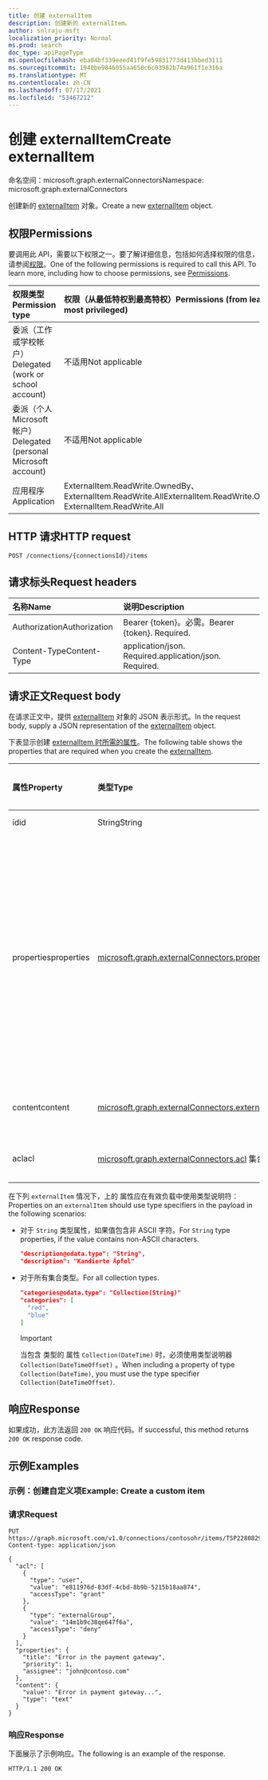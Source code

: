 ```yaml
---
title: 创建 externalItem
description: 创建新的 externalItem。
author: snlraju-msft
localization_priority: Normal
ms.prod: search
doc_type: apiPageType
ms.openlocfilehash: eba04bf339eeed41f9fe59831773d413bbed3111
ms.sourcegitcommit: 1940be9846055aa650c6c03982b74a961f1e316a
ms.translationtype: MT
ms.contentlocale: zh-CN
ms.lasthandoff: 07/17/2021
ms.locfileid: "53467212"
---
```

# <a name="create-externalitem"></a><span data-ttu-id="6617d-103">创建 externalItem</span><span class="sxs-lookup"><span data-stu-id="6617d-103">Create externalItem</span></span>

<span data-ttu-id="6617d-104">命名空间：microsoft.graph.externalConnectors</span><span class="sxs-lookup"><span data-stu-id="6617d-104">Namespace: microsoft.graph.externalConnectors</span></span>

<span data-ttu-id="6617d-105">创建新的 [externalItem](../resources/externalconnectors-externalitem.md) 对象。</span><span class="sxs-lookup"><span data-stu-id="6617d-105">Create a new [externalItem](../resources/externalconnectors-externalitem.md) object.</span></span>

## <a name="permissions"></a><span data-ttu-id="6617d-106">权限</span><span class="sxs-lookup"><span data-stu-id="6617d-106">Permissions</span></span>
<span data-ttu-id="6617d-p101">要调用此 API，需要以下权限之一。要了解详细信息，包括如何选择权限的信息，请参阅[权限](/graph/permissions-reference)。</span><span class="sxs-lookup"><span data-stu-id="6617d-p101">One of the following permissions is required to call this API. To learn more, including how to choose permissions, see [Permissions](/graph/permissions-reference).</span></span>

|<span data-ttu-id="6617d-109">权限类型</span><span class="sxs-lookup"><span data-stu-id="6617d-109">Permission type</span></span>|<span data-ttu-id="6617d-110">权限（从最低特权到最高特权）</span><span class="sxs-lookup"><span data-stu-id="6617d-110">Permissions (from least to most privileged)</span></span>|
|:---|:---|
|<span data-ttu-id="6617d-111">委派（工作或学校帐户）</span><span class="sxs-lookup"><span data-stu-id="6617d-111">Delegated (work or school account)</span></span>|<span data-ttu-id="6617d-112">不适用</span><span class="sxs-lookup"><span data-stu-id="6617d-112">Not applicable</span></span>|
|<span data-ttu-id="6617d-113">委派（个人 Microsoft 帐户）</span><span class="sxs-lookup"><span data-stu-id="6617d-113">Delegated (personal Microsoft account)</span></span>|<span data-ttu-id="6617d-114">不适用</span><span class="sxs-lookup"><span data-stu-id="6617d-114">Not applicable</span></span>|
|<span data-ttu-id="6617d-115">应用程序</span><span class="sxs-lookup"><span data-stu-id="6617d-115">Application</span></span>| <span data-ttu-id="6617d-116">ExternalItem.ReadWrite.OwnedBy、ExternalItem.ReadWrite.All</span><span class="sxs-lookup"><span data-stu-id="6617d-116">ExternalItem.ReadWrite.OwnedBy, ExternalItem.ReadWrite.All</span></span> |

## <a name="http-request"></a><span data-ttu-id="6617d-117">HTTP 请求</span><span class="sxs-lookup"><span data-stu-id="6617d-117">HTTP request</span></span>

<!-- {
  "blockType": "ignored"
}
-->
``` http
POST /connections/{connectionsId}/items
```

## <a name="request-headers"></a><span data-ttu-id="6617d-118">请求标头</span><span class="sxs-lookup"><span data-stu-id="6617d-118">Request headers</span></span>
|<span data-ttu-id="6617d-119">名称</span><span class="sxs-lookup"><span data-stu-id="6617d-119">Name</span></span>|<span data-ttu-id="6617d-120">说明</span><span class="sxs-lookup"><span data-stu-id="6617d-120">Description</span></span>|
|:---|:---|
|<span data-ttu-id="6617d-121">Authorization</span><span class="sxs-lookup"><span data-stu-id="6617d-121">Authorization</span></span>|<span data-ttu-id="6617d-p102">Bearer {token}。必需。</span><span class="sxs-lookup"><span data-stu-id="6617d-p102">Bearer {token}. Required.</span></span>|
|<span data-ttu-id="6617d-124">Content-Type</span><span class="sxs-lookup"><span data-stu-id="6617d-124">Content-Type</span></span>|<span data-ttu-id="6617d-p103">application/json. Required.</span><span class="sxs-lookup"><span data-stu-id="6617d-p103">application/json. Required.</span></span>|

## <a name="request-body"></a><span data-ttu-id="6617d-127">请求正文</span><span class="sxs-lookup"><span data-stu-id="6617d-127">Request body</span></span>
<span data-ttu-id="6617d-128">在请求正文中，提供 [externalItem](../resources/externalconnectors-externalitem.md) 对象的 JSON 表示形式。</span><span class="sxs-lookup"><span data-stu-id="6617d-128">In the request body, supply a JSON representation of the [externalItem](../resources/externalconnectors-externalitem.md) object.</span></span>

<span data-ttu-id="6617d-129">下表显示创建 [externalItem 时所需的属性](../resources/externalconnectors-externalitem.md)。</span><span class="sxs-lookup"><span data-stu-id="6617d-129">The following table shows the properties that are required when you create the [externalItem](../resources/externalconnectors-externalitem.md).</span></span>

|<span data-ttu-id="6617d-130">属性</span><span class="sxs-lookup"><span data-stu-id="6617d-130">Property</span></span>|<span data-ttu-id="6617d-131">类型</span><span class="sxs-lookup"><span data-stu-id="6617d-131">Type</span></span>| <span data-ttu-id="6617d-132">必需 (Y/N) </span><span class="sxs-lookup"><span data-stu-id="6617d-132">Required (Y/N)</span></span> | <span data-ttu-id="6617d-133">说明</span><span class="sxs-lookup"><span data-stu-id="6617d-133">Description</span></span>|
|:---|:---|:---|:---|
|<span data-ttu-id="6617d-134">id</span><span class="sxs-lookup"><span data-stu-id="6617d-134">id</span></span>|<span data-ttu-id="6617d-135">String</span><span class="sxs-lookup"><span data-stu-id="6617d-135">String</span></span>|<span data-ttu-id="6617d-136">Y</span><span class="sxs-lookup"><span data-stu-id="6617d-136">Y</span></span>|<span data-ttu-id="6617d-137">项目 ID</span><span class="sxs-lookup"><span data-stu-id="6617d-137">The item ID</span></span>|
|<span data-ttu-id="6617d-138">properties</span><span class="sxs-lookup"><span data-stu-id="6617d-138">properties</span></span>|[<span data-ttu-id="6617d-139">microsoft.graph.externalConnectors.properties</span><span class="sxs-lookup"><span data-stu-id="6617d-139">microsoft.graph.externalConnectors.properties</span></span>](../resources/externalconnectors-properties.md)|<span data-ttu-id="6617d-140">Y</span><span class="sxs-lookup"><span data-stu-id="6617d-140">Y</span></span>|<span data-ttu-id="6617d-141">项目属性。</span><span class="sxs-lookup"><span data-stu-id="6617d-141">The item properties.</span></span> <span data-ttu-id="6617d-142">`properties`对象必须至少包含一个属性。</span><span class="sxs-lookup"><span data-stu-id="6617d-142">The `properties` object must contain at least one property.</span></span> <span data-ttu-id="6617d-143">所有 `DateTime` 类型属性都必须采用 ISO 8601 格式。</span><span class="sxs-lookup"><span data-stu-id="6617d-143">All `DateTime` type properties must be in ISO 8601 format.</span></span>|
|<span data-ttu-id="6617d-144">content</span><span class="sxs-lookup"><span data-stu-id="6617d-144">content</span></span>|[<span data-ttu-id="6617d-145">microsoft.graph.externalConnectors.externalItemContent</span><span class="sxs-lookup"><span data-stu-id="6617d-145">microsoft.graph.externalConnectors.externalItemContent</span></span>](../resources/externalconnectors-externalitemcontent.md)|<span data-ttu-id="6617d-146">N</span><span class="sxs-lookup"><span data-stu-id="6617d-146">N</span></span>|<span data-ttu-id="6617d-147">外部项内容</span><span class="sxs-lookup"><span data-stu-id="6617d-147">The external item content</span></span>|
|<span data-ttu-id="6617d-148">acl</span><span class="sxs-lookup"><span data-stu-id="6617d-148">acl</span></span>|<span data-ttu-id="6617d-149">[microsoft.graph.externalConnectors.acl](../resources/externalconnectors-acl.md) 集合</span><span class="sxs-lookup"><span data-stu-id="6617d-149">[microsoft.graph.externalConnectors.acl](../resources/externalconnectors-acl.md) collection</span></span>|<span data-ttu-id="6617d-150">Y</span><span class="sxs-lookup"><span data-stu-id="6617d-150">Y</span></span>|<span data-ttu-id="6617d-151">访问控制列表</span><span class="sxs-lookup"><span data-stu-id="6617d-151">The access control list</span></span>|

<span data-ttu-id="6617d-152">在下列 `externalItem` 情况下，上的 属性应在有效负载中使用类型说明符：</span><span class="sxs-lookup"><span data-stu-id="6617d-152">Properties on an `externalItem` should use type specifiers in the payload in the following scenarios:</span></span>

- <span data-ttu-id="6617d-153">对于 `String` 类型属性，如果值包含非 ASCII 字符。</span><span class="sxs-lookup"><span data-stu-id="6617d-153">For `String` type properties, if the value contains non-ASCII characters.</span></span>

    ```json
    "description@odata.type": "String",
    "description": "Kandierte Äpfel"
    ```

- <span data-ttu-id="6617d-154">对于所有集合类型。</span><span class="sxs-lookup"><span data-stu-id="6617d-154">For all collection types.</span></span>

    ```json
    "categories@odata.type": "Collection(String)"
    "categories": [
      "red",
      "blue"
    ]
    ```

    > [!IMPORTANT]
    > <span data-ttu-id="6617d-155">当包含 类型的 属性 `Collection(DateTime)` 时，必须使用类型说明器 `Collection(DateTimeOffset)` 。</span><span class="sxs-lookup"><span data-stu-id="6617d-155">When including a property of type `Collection(DateTime)`, you must use the type specifier `Collection(DateTimeOffset)`.</span></span>

## <a name="response"></a><span data-ttu-id="6617d-156">响应</span><span class="sxs-lookup"><span data-stu-id="6617d-156">Response</span></span> 

<span data-ttu-id="6617d-157">如果成功，此方法返回 `200 OK` 响应代码。</span><span class="sxs-lookup"><span data-stu-id="6617d-157">If successful, this method returns `200 OK` response code.</span></span>

## <a name="examples"></a><span data-ttu-id="6617d-158">示例</span><span class="sxs-lookup"><span data-stu-id="6617d-158">Examples</span></span>

### <a name="example-create-a-custom-item"></a><span data-ttu-id="6617d-159">示例：创建自定义项</span><span class="sxs-lookup"><span data-stu-id="6617d-159">Example: Create a custom item</span></span>

### <a name="request"></a><span data-ttu-id="6617d-160">请求</span><span class="sxs-lookup"><span data-stu-id="6617d-160">Request</span></span>
<!-- {
  "blockType": "request",
  "name": "create_externalitem_from_externalConnections"
}
-->
``` http
PUT https://graph.microsoft.com/v1.0/connections/contosohr/items/TSP228082938
Content-type: application/json

{
  "acl": [
    {
      "type": "user",
      "value": "e811976d-83df-4cbd-8b9b-5215b18aa874",
      "accessType": "grant"
    },
    {
      "type": "externalGroup",
      "value": "14m1b9c38qe647f6a",
      "accessType": "deny"
    }
  ],
  "properties": {
    "title": "Error in the payment gateway",
    "priority": 1,
    "assignee": "john@contoso.com"
  },
  "content": {
    "value": "Error in payment gateway...",
    "type": "text"
  }
}
```


### <a name="response"></a><span data-ttu-id="6617d-161">响应</span><span class="sxs-lookup"><span data-stu-id="6617d-161">Response</span></span>

<span data-ttu-id="6617d-162">下面展示了示例响应。</span><span class="sxs-lookup"><span data-stu-id="6617d-162">The following is an example of the response.</span></span>

<!-- {
  "blockType": "response",
  "truncated": true
} -->

```http
HTTP/1.1 200 OK
```

